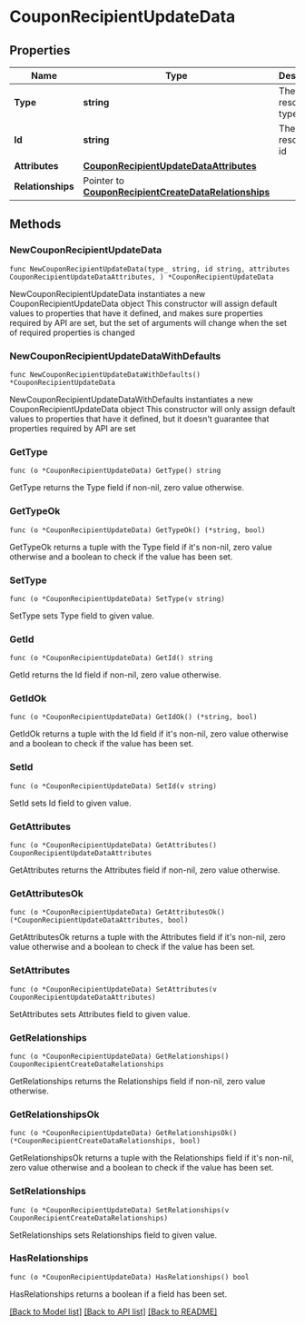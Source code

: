 # CouponRecipientUpdateData

## Properties

Name | Type | Description | Notes
------------ | ------------- | ------------- | -------------
**Type** | **string** | The resource&#39;s type | 
**Id** | **string** | The resource&#39;s id | 
**Attributes** | [**CouponRecipientUpdateDataAttributes**](CouponRecipientUpdateDataAttributes.md) |  | 
**Relationships** | Pointer to [**CouponRecipientCreateDataRelationships**](CouponRecipientCreateDataRelationships.md) |  | [optional] 

## Methods

### NewCouponRecipientUpdateData

`func NewCouponRecipientUpdateData(type_ string, id string, attributes CouponRecipientUpdateDataAttributes, ) *CouponRecipientUpdateData`

NewCouponRecipientUpdateData instantiates a new CouponRecipientUpdateData object
This constructor will assign default values to properties that have it defined,
and makes sure properties required by API are set, but the set of arguments
will change when the set of required properties is changed

### NewCouponRecipientUpdateDataWithDefaults

`func NewCouponRecipientUpdateDataWithDefaults() *CouponRecipientUpdateData`

NewCouponRecipientUpdateDataWithDefaults instantiates a new CouponRecipientUpdateData object
This constructor will only assign default values to properties that have it defined,
but it doesn't guarantee that properties required by API are set

### GetType

`func (o *CouponRecipientUpdateData) GetType() string`

GetType returns the Type field if non-nil, zero value otherwise.

### GetTypeOk

`func (o *CouponRecipientUpdateData) GetTypeOk() (*string, bool)`

GetTypeOk returns a tuple with the Type field if it's non-nil, zero value otherwise
and a boolean to check if the value has been set.

### SetType

`func (o *CouponRecipientUpdateData) SetType(v string)`

SetType sets Type field to given value.


### GetId

`func (o *CouponRecipientUpdateData) GetId() string`

GetId returns the Id field if non-nil, zero value otherwise.

### GetIdOk

`func (o *CouponRecipientUpdateData) GetIdOk() (*string, bool)`

GetIdOk returns a tuple with the Id field if it's non-nil, zero value otherwise
and a boolean to check if the value has been set.

### SetId

`func (o *CouponRecipientUpdateData) SetId(v string)`

SetId sets Id field to given value.


### GetAttributes

`func (o *CouponRecipientUpdateData) GetAttributes() CouponRecipientUpdateDataAttributes`

GetAttributes returns the Attributes field if non-nil, zero value otherwise.

### GetAttributesOk

`func (o *CouponRecipientUpdateData) GetAttributesOk() (*CouponRecipientUpdateDataAttributes, bool)`

GetAttributesOk returns a tuple with the Attributes field if it's non-nil, zero value otherwise
and a boolean to check if the value has been set.

### SetAttributes

`func (o *CouponRecipientUpdateData) SetAttributes(v CouponRecipientUpdateDataAttributes)`

SetAttributes sets Attributes field to given value.


### GetRelationships

`func (o *CouponRecipientUpdateData) GetRelationships() CouponRecipientCreateDataRelationships`

GetRelationships returns the Relationships field if non-nil, zero value otherwise.

### GetRelationshipsOk

`func (o *CouponRecipientUpdateData) GetRelationshipsOk() (*CouponRecipientCreateDataRelationships, bool)`

GetRelationshipsOk returns a tuple with the Relationships field if it's non-nil, zero value otherwise
and a boolean to check if the value has been set.

### SetRelationships

`func (o *CouponRecipientUpdateData) SetRelationships(v CouponRecipientCreateDataRelationships)`

SetRelationships sets Relationships field to given value.

### HasRelationships

`func (o *CouponRecipientUpdateData) HasRelationships() bool`

HasRelationships returns a boolean if a field has been set.


[[Back to Model list]](../README.md#documentation-for-models) [[Back to API list]](../README.md#documentation-for-api-endpoints) [[Back to README]](../README.md)


